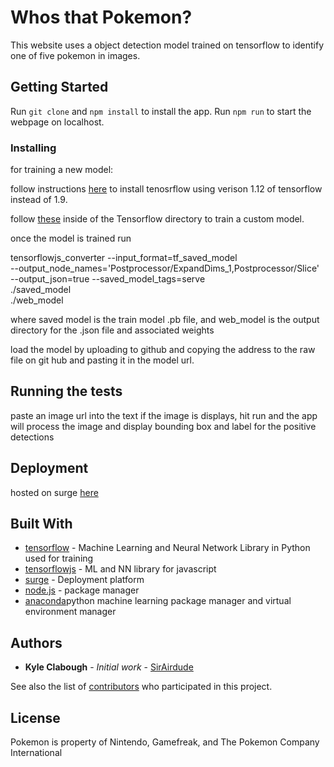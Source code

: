 # Whos that Pokemon?

This website uses a object detection model trained on tensorflow to identify one of five pokemon in images.

## Getting Started

Run `git clone` and `npm install` to install the app. Run `npm run` to start the webpage on localhost.

### Installing

for training a new model:

follow instructions [here](https://tensorflow-object-detection-api-tutorial.readthedocs.io/en/latest/install.html#tf-install) to install tenosrflow using verison 1.12 of tensorflow instead of 1.9.

follow [these](https://tensorflow-object-detection-api-tutorial.readthedocs.io/en/latest/training.html) inside of the Tensorflow directory to train a custom model.

once the model is trained run

tensorflowjs_converter --input_format=tf_saved_model \
 --output_node_names='Postprocessor/ExpandDims_1,Postprocessor/Slice' \
 --output_json=true
--saved_model_tags=serve \
 ./saved_model \
 ./web_model

where saved model is the train model .pb file, and web_model is the output directory for the .json file and associated weights

load the model by uploading to github and copying the address to the raw file on git hub and pasting it in the model url.

## Running the tests

paste an image url into the text if the image is displays, hit run and the app will process the image and display bounding box and label for the positive detections

## Deployment

hosted on surge [here](http://whosthatpokemon.surge.sh/)

## Built With

- [tensorflow](https://www.tensorflow.org) - Machine Learning and Neural Network Library in Python used for training
- [tensorflowjs](https://www.tensorflow.org/js/) - ML and NN library for javascript
- [surge](https://surge.sh/) - Deployment platform
- [node.js](https://nodejs.org/en/) - package manager
- [anaconda](https://www.anaconda.com/distribution/)python machine learning package manager and virtual environment manager

## Authors

- **Kyle Clabough** - _Initial work_ - [SirAirdude](https://github.com/SirAirdude)

See also the list of [contributors](https://github.com/your/project/contributors) who participated in this project.

## License

Pokemon is property of Nintendo, Gamefreak, and The Pokemon Company International
